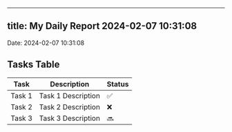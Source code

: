 
---
title: My Daily Report 2024-02-07 10:31:08
---

Date: 2024-02-07 10:31:08

## Tasks Table

| Task | Description | Status |
|------|-------------|--------|
| Task 1 | Task 1 Description | ✅ |
| Task 2 | Task 2 Description | ❌ |
| Task 3 | Task 3 Description | 🔜 |
